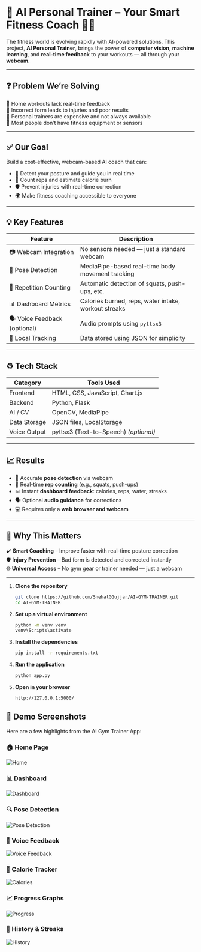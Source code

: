 # 🧠 AI Personal Trainer – Your Smart Fitness Coach 🏋️‍♀️

The fitness world is evolving rapidly with AI-powered solutions. This project, **AI Personal Trainer**, brings the power of **computer vision**, **machine learning**, and **real-time feedback** to your workouts — all through your **webcam**.

---

## ❓ Problem We’re Solving

💢 Home workouts lack real-time feedback  
💢 Incorrect form leads to injuries and poor results  
💢 Personal trainers are expensive and not always available  
💢 Most people don’t have fitness equipment or sensors  

---

## ✅ Our Goal

Build a cost-effective, webcam-based AI coach that can:

- 📏 Detect your posture and guide you in real time  
- 🔁 Count reps and estimate calorie burn  
- 🛡️ Prevent injuries with real-time correction  
- 🌍 Make fitness coaching accessible to everyone  

---

## 💡 Key Features

| Feature                         | Description                                          |
|----------------------------------|------------------------------------------------------|
| 📷 Webcam Integration            | No sensors needed — just a standard webcam          |
| 🧍 Pose Detection                | MediaPipe-based real-time body movement tracking    |
| 🔁 Repetition Counting          | Automatic detection of squats, push-ups, etc.       |
| 📊 Dashboard Metrics            | Calories burned, reps, water intake, workout streaks|
| 🗣️ Voice Feedback (optional)    | Audio prompts using `pyttsx3`                       |
| 🔐 Local Tracking               | Data stored using JSON for simplicity               |

---

## ⚙️ Tech Stack

| Category     | Tools Used                                |
|--------------|--------------------------------------------|
| Frontend     | HTML, CSS, JavaScript, Chart.js           |
| Backend      | Python, Flask                             |
| AI / CV      | OpenCV, MediaPipe                         |
| Data Storage | JSON files, LocalStorage                  |
| Voice Output | pyttsx3 (Text-to-Speech) *(optional)*     |

---

## 📈 Results

- 🧍 Accurate **pose detection** via webcam  
- 🔁 Real-time **rep counting** (e.g., squats, push-ups)  
- 📊 Instant **dashboard feedback**: calories, reps, water, streaks  
- 🗣️ Optional **audio guidance** for corrections  
- 💻 Requires only a **web browser and webcam**  

---

## 💪 Why This Matters

✔️ **Smart Coaching** – Improve faster with real-time posture correction  
🛡️ **Injury Prevention** – Bad form is detected and corrected instantly  
🌐 **Universal Access** – No gym gear or trainer needed — just a webcam  

---


1. **Clone the repository**
   ```bash
   git clone https://github.com/SnehalGGujjar/AI-GYM-TRAINER.git
   cd AI-GYM-TRAINER
   ```

2. **Set up a virtual environment**
   ```bash
   python -m venv venv
   venv\Scripts\activate
   ```

3. **Install the dependencies**
   ```bash
   pip install -r requirements.txt
   ```

4. **Run the application**
   ```bash
   python app.py
   ```

5. **Open in your browser**
   ```bash
   http://127.0.0.1:5000/
   ```
## 📸 Demo Screenshots

Here are a few highlights from the AI Gym Trainer App:

### 🏠 Home Page
![Home](https://github.com/user-attachments/assets/4cd52dfd-83a6-4787-8d9b-1f2eb90711dd)

### 📊 Dashboard
![Dashboard](https://github.com/user-attachments/assets/1f39c41d-a0ed-4cd4-8e8c-5aa13c6f02a3)

### 🔍 Pose Detection
![Pose Detection](https://github.com/user-attachments/assets/7b86b3a8-d3b8-41f0-945f-c5c37685eab7)

### 💬 Voice Feedback
![Voice Feedback](https://github.com/user-attachments/assets/c02bf2ee-7f6d-4b36-8a96-6d4416f3b34a)

### 🧮 Calorie Tracker
![Calories](https://github.com/user-attachments/assets/bf4df9ec-102b-4cc2-b44a-3ee94370c098)

### 📈 Progress Graphs
![Progress](https://github.com/user-attachments/assets/a22c6932-0e52-46ed-8d79-584d660a351b)

### 📅 History & Streaks
![History](https://github.com/user-attachments/assets/7dc07cec-4ca3-4e1e-8f50-71b46ad69c2e)




